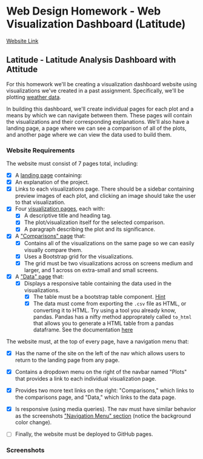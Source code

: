 # Web Design Homework - Web Visualization Dashboard (Latitude)

[Website Link](https://mondragb.github.io/mondragb-web.github.io/)

## Latitude - Latitude Analysis Dashboard with Attitude

For this homework we'll be creating a visualization dashboard website using visualizations we've created in a past assignment. Specifically, we'll be plotting [weather data](Resources/cities.csv).

In building this dashboard, we'll create individual pages for each plot and a means by which we can navigate between them. These pages will contain the visualizations and their corresponding explanations. We'll also have a landing page, a page where we can see a comparison of all of the plots, and another page where we can view the data used to build them.

### Website Requirements

The website must consist of 7 pages total, including:

- [x] A [landing page](#landing-page) containing:
- [x] An explanation of the project.
- [x] Links to each visualizations page. There should be a sidebar containing preview images of each plot, and clicking an image should take the user to that visualization.
- [x] Four [visualization pages](#visualization-pages), each with:
  - [x] A descriptive title and heading tag.
  - [x] The plot/visualization itself for the selected comparison.
  - [x] A paragraph describing the plot and its significance.
- [x] A ["Comparisons" page](#comparisons-page) that:
  - [x] Contains all of the visualizations on the same page so we can easily visually compare them.
  - [x] Uses a Bootstrap grid for the visualizations.
  - [x] The grid must be two visualizations across on screens medium and larger, and 1 across on extra-small and small screens.
- [x] A ["Data" page](#data-page) that:
  - [x] Displays a responsive table containing the data used in the visualizations.
    - [x] The table must be a bootstrap table component. [Hint](https://getbootstrap.com/docs/4.3/content/tables/#responsive-tables)
    - [x] The data must come from exporting the `.csv` file as HTML, or converting it to HTML. Try using a tool you already know, pandas. Pandas has a nifty method approprately called `to_html` that allows you to generate a HTML table from a pandas dataframe. See the documentation [here](https://pandas.pydata.org/pandas-docs/version/0.17.0/generated/pandas.DataFrame.to_html.html)

The website must, at the top of every page, have a navigation menu that:

- [x] Has the name of the site on the left of the nav which allows users to return to the landing page from any page.
- [x] Contains a dropdown menu on the right of the navbar named "Plots" that provides a link to each individual visualization page.
- [x] Provides two more text links on the right: "Comparisons," which links to the comparisons page, and "Data," which links to the data page.
- [x] Is responsive (using media queries). The nav must have similar behavior as the screenshots ["Navigation Menu" section](#navigation-menu) (notice the background color change).

- [ ] Finally, the website must be deployed to GitHub pages.

### Screenshots

